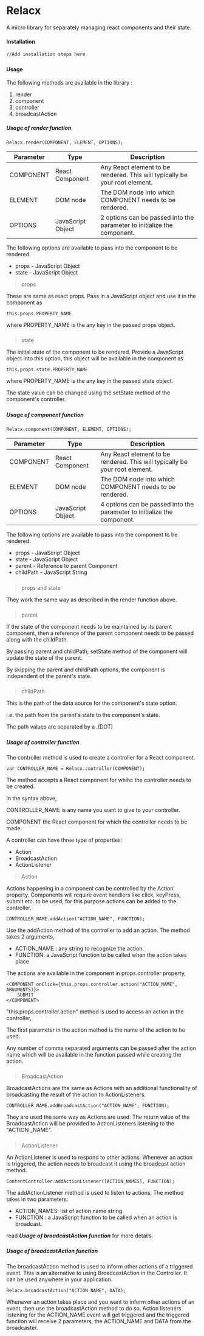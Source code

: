 # Relacx
A micro library for separately managing react components and their state.

#### Installation

    //Add installation steps here

#####
#### Usage

The following methods are available in the library :

1. render
2. component
3. controller
4. broadcastAction

##### Usage of render function

    Relacx.render(COMPONENT, ELEMENT, OPTIONS);

| Parameter | Type | Description |
| ------ | ------ | ------ |
| COMPONENT | React Component | Any React element to be rendered. This will typically be your root element. |
| ELEMENT | DOM node | The DOM node into which COMPONENT needs to be rendered. |
| OPTIONS | JavaScript Object | 2 options can be passed into the parameter to initialize the component.|

The following options are available to pass into the component to be rendered.
* props - JavaScript Object
* state - JavaScript Object

>props

These are same as react props. Pass in a JavaScript object and use it in the component as

    this.props.PROPERTY_NAME
where PROPERTY_NAME is the any key in the passed props object.

#####
> state

The initial state of the component to be rendered. Provide a JavaScript object into this option, this object will
be available in the component as

    this.props.state.PROPERTY_NAME
where PROPERTY_NAME is the any key in the passed state object.

The state value can be changed using the setState method of the component's controller.

#####

##### Usage of component function

    Relacx.component(COMPONENT, ELEMENT, OPTIONS);


| Parameter | Type | Description |
| ------ | ------ | ------ |
| COMPONENT | React Component | Any React element to be rendered. This will typically be your root element. |
| ELEMENT | DOM node | The DOM node into which COMPONENT needs to be rendered. |
| OPTIONS | JavaScript Object | 4 options can be passed into the parameter to initialize the component.|

The following options are available to pass into the component to be rendered.
* props - JavaScript Object
* state - JavaScript Object
* parent - Reference to parent Component
* childPath - JavaScript String


#####
> props and state

They work the same way as described in the render function above.

#####
> parent

If the state of the component needs to be maintained by its parent component, then a reference of the parent
component needs to be passed along with the childPath.

By passing parent and childPath; setState method of the component will update the state of the parent.

By skipping the parent and childPath options, the component is independent of the parent's state.

#####
> childPath

This is the path of the data source for the component's state option.

i.e. the path from the parent's state to the component's state.

The path values are separated by a .(DOT)

#####

##### Usage of controller function

The controller method is used to create a controller for a React component.

    var CONTROLLER_NAME = Relacx.controller(COMPONENT);

The method accepts a React component for whihc the controller needs to be created.

In the syntax above,

CONTROLLER_NAME is any name you want to give to your controller.

COMPONENT the React component for which the controller needs to be made.


A controller can have three type of properties:

 * Action
 * BroadcastAction
 * ActionListener

> Action

Actions happening in a component can be controlled by the Action property.
Components will require event handlers like click, keyPress, submit etc. to be used,
for this purpose actions can be added to the controller.

    CONTROLLER_NAME.addAction("ACTION_NAME", FUNCTION);

Use the addAction method of the controller to add an action. The method takes 2 arguments,
* ACTION_NAME : any string to recognize the action.
* FUNCTION: a JavaScript function to be called when the action takes place

The actions are available in the component in props.controller property,

    <COMPONENT onClick={this.props.controller.action("ACTION_NAME", ARGUMENTS)}>
        SUBMIT
    </COMPONENT>


"this.props.controller.action" method is used to access an action in the controller,

The first parameter in the action method is the name of the action to be used.

Any number of comma separated arguments can be passed after the action name which will be available in the
function passed while creating the action.

#####
> BroadcastAction

BroadcastActions are the same as Actions with an additional functionality of broadcasting the result of the action to 
ActionListeners.

    CONTROLLER_NAME.addBroadcastAction("ACTION_NAME", FUNCTION);

They are used the same way as Actions are used. The return value of the BroadcastAction will be provided to ActionListeners 
listening to the "ACTION _NAME".


#####
> ActionListener

An ActionListener is used to respond to other actions. Whenever an action is triggered, the action needs to broadcast it
using the broadcast action method.

    ContentController.addActionListener([ACTION_NAMES], FUNCTION);

The addActionListener method is used to listen to actions. The method takes in two parameters:
* ACTION_NAMES: list of action name string
* FUNCTION :  a JavaScript function to be called when an action is broadcast.

read **_Usage of broadcastAction function_** for more details.



#####
##### Usage of broadcastAction function

The broadcastAction method is used to inform other actions of a triggered event.
This is an alternative to using BroadcastAction in the Controller. It can be used anywhere in your application.

    Relacx.broadcastAction("ACTION_NAME", DATA);

Whenever an action takes place and you want to inform other actions of an event, then use the
broadcastAction method to do so. Action listeners listening for the ACTION_NAME event will get triggered
and the triggered function will receive 2 parameters, the ACTION_NAME and DATA from the broadcaster.
